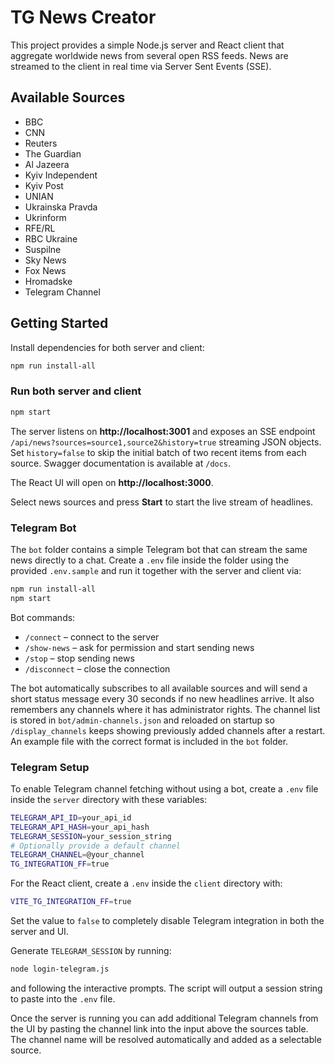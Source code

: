 # TG News Creator

This project provides a simple Node.js server and React client that aggregate worldwide news from several open RSS feeds. News are streamed to the client in real time via Server Sent Events (SSE).

## Available Sources
- BBC
- CNN
- Reuters
- The Guardian
- Al Jazeera
- Kyiv Independent
- Kyiv Post
- UNIAN
- Ukrainska Pravda
- Ukrinform
- RFE/RL
- RBC Ukraine
- Suspilne
- Sky News
- Fox News
- Hromadske
- Telegram Channel

## Getting Started

Install dependencies for both server and client:

```bash
npm run install-all
```

### Run both server and client

```bash
npm start
```
The server listens on **http://localhost:3001** and exposes an SSE endpoint `/api/news?sources=source1,source2&history=true` streaming JSON objects. Set `history=false` to skip the initial batch of two recent items from each source. Swagger documentation is available at `/docs`.

The React UI will open on **http://localhost:3000**.

Select news sources and press **Start** to start the live stream of headlines.

### Telegram Bot

The `bot` folder contains a simple Telegram bot that can stream the same news
directly to a chat. Create a `.env` file inside the folder using the provided
`.env.sample` and run it together with the server and client via:

```bash
npm run install-all
npm start
```

Bot commands:

- `/connect` – connect to the server
- `/show-news` – ask for permission and start sending news
- `/stop` – stop sending news
- `/disconnect` – close the connection

The bot automatically subscribes to all available sources and will send a short
status message every 30 seconds if no new headlines arrive.
It also remembers any channels where it has administrator rights.
The channel list is stored in `bot/admin-channels.json` and reloaded on startup
so `/display_channels` keeps showing previously added channels after a restart.
An example file with the correct format is included in the `bot` folder.

### Telegram Setup

To enable Telegram channel fetching without using a bot, create a `.env` file
inside the `server` directory with these variables:

```bash
TELEGRAM_API_ID=your_api_id
TELEGRAM_API_HASH=your_api_hash
TELEGRAM_SESSION=your_session_string
# Optionally provide a default channel
TELEGRAM_CHANNEL=@your_channel
TG_INTEGRATION_FF=true
```

For the React client, create a `.env` inside the `client` directory with:

```bash
VITE_TG_INTEGRATION_FF=true
```

Set the value to `false` to completely disable Telegram integration in both the server and UI.

Generate `TELEGRAM_SESSION` by running:

```bash
node login-telegram.js
```
and following the interactive prompts. The script will output a session string
to paste into the `.env` file.

Once the server is running you can add additional Telegram channels from the UI
by pasting the channel link into the input above the sources table. The channel
name will be resolved automatically and added as a selectable source.
